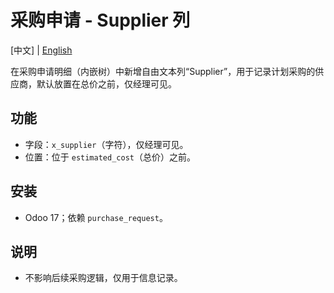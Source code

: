# 采购申请 - Supplier 列

[中文] | [English](README.md)

在采购申请明细（内嵌树）中新增自由文本列“Supplier”，用于记录计划采购的供应商，默认放置在总价之前，仅经理可见。

## 功能
- 字段：`x_supplier`（字符），仅经理可见。
- 位置：位于 `estimated_cost`（总价）之前。

## 安装
- Odoo 17；依赖 `purchase_request`。

## 说明
- 不影响后续采购逻辑，仅用于信息记录。

